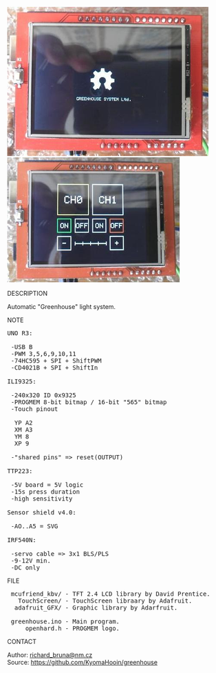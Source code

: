 ![Greenhouse Logo](https://github.com/KyomaHooin/greenhouse/raw/master/greenhouse_2_screen.jpg "screenshot")
![Greenhouse Menu](https://github.com/KyomaHooin/greenhouse/raw/master/greenhouse_1_screen.jpg "screenshot")

DESCRIPTION

Automatic "Greenhouse" light system.

NOTE

<pre>
UNO R3:

 -USB B
 -PWM 3,5,6,9,10,11
 -74HC595 + SPI + ShiftPWM
 -CD4021B + SPI + ShiftIn

ILI9325:

 -240x320 ID 0x9325
 -PROGMEM 8-bit bitmap / 16-bit "565" bitmap
 -Touch pinout

  YP A2
  XM A3
  YM 8
  XP 9

 -"shared pins" => reset(OUTPUT)

TTP223:

 -5V board = 5V logic
 -15s press duration
 -high sensitivity

Sensor shield v4.0:

 -AO..A5 = SVG

IRF540N:

 -servo cable => 3x1 BLS/PLS
 -9-12V min.
 -DC only
</pre>

FILE

<pre>
 mcufriend_kbv/ - TFT 2.4 LCD library by David Prentice.
   TouchScreen/ - TouchScreen libraary by Adafruit.
  adafruit_GFX/ - Graphic library by Adarfruit.

 greenhouse.ino - Main program.
     openhard.h - PROGMEM logo.
</pre>

CONTACT

Author: richard_bruna@nm.cz<br>
Source: https://github.com/KyomaHooin/greenhouse

